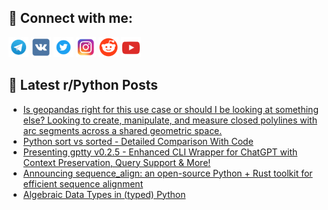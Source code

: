 ## 🔎 Connect with me:
[<img src="https://github.com/bullbesh/bullbesh/blob/main/images/Telegram.png" width="32" height="32" />](https://t.me/bullbesh)
[<img src="https://github.com/bullbesh/bullbesh/blob/main/images/VK.png" width="32" height="32" />](https://vk.com/bullbesh)
[<img src="https://github.com/bullbesh/bullbesh/blob/main/images/Twitter.png" width="32" height="32" />](https://twitter.com/bullbesh1)
[<img src="https://github.com/bullbesh/bullbesh/blob/main/images/Instagram.png" width="32" height="32" />](https://www.instagram.com/bullbesh)
[<img src="https://github.com/bullbesh/bullbesh/blob/main/images/Reddit.png" width="32" height="32" />](https://www.reddit.com/user/bullbesh)
[<img src="https://github.com/bullbesh/bullbesh/blob/main/images/YouTube.png" width="32" height="32" />](https://www.youtube.com/channel/UCtfjRs6uzgq5mfm8S06WTcg)

## 📕 Latest r/Python Posts
<!-- BLOG-POST-LIST:START -->
- [Is geopandas right for this use case or should I be looking at something else? Looking to create, manipulate, and measure closed polylines with arc segments across a shared geometric space.](https://www.reddit.com/r/Python/comments/12dqwr5/is_geopandas_right_for_this_use_case_or_should_i/)
- [Python sort vs sorted - Detailed Comparison With Code](https://www.reddit.com/r/Python/comments/12dq2nj/python_sort_vs_sorted_detailed_comparison_with/)
- [Presenting gptty v0.2.5 - Enhanced CLI Wrapper for ChatGPT with Context Preservation, Query Support &amp; More!](https://www.reddit.com/r/Python/comments/12dppzi/presenting_gptty_v025_enhanced_cli_wrapper_for/)
- [Announcing sequence_align: an open-source Python + Rust toolkit for efficient sequence alignment](https://www.reddit.com/r/Python/comments/12dpp6z/announcing_sequence_align_an_opensource_python/)
- [Algebraic Data Types in &lpar;typed&rpar; Python](https://www.reddit.com/r/Python/comments/12dpdfx/algebraic_data_types_in_typed_python/)
<!-- BLOG-POST-LIST:END -->
